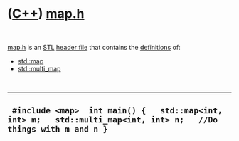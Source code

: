 
 

 

 

 

 

([C++](Cpp.md)) [map.h](CppMapH.md)
=====================================

 

[map.h](CppMapH.md) is an [STL](CppStl.md) [header
file](CppHeaderFile.md) that contains the
[definitions](CppDefinition.md) of:

-   [std::map](CppStdMap.md)
-   [std::multi\_map](CppMulti_map.md)

 

  --------------------------------------------------------------------------------------------------------------------
  ` #include <map>  int main() {   std::map<int, int> m;   std::multi_map<int, int> n;   //Do things with m and n }`
  --------------------------------------------------------------------------------------------------------------------

 

 

 

 

 

 

